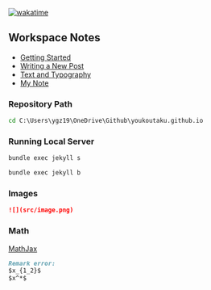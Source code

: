 [![wakatime](https://wakatime.com/badge/user/09b9ec51-4790-4f52-a7f3-ae35dcbfc6dc/project/2cc51c41-66b5-4804-b2a4-73b94653d498.svg)](https://wakatime.com/badge/user/09b9ec51-4790-4f52-a7f3-ae35dcbfc6dc/project/2cc51c41-66b5-4804-b2a4-73b94653d498)

## Workspace Notes

- [Getting Started](https://chirpy.cotes.page/posts/getting-started/)
- [Writing a New Post](https://chirpy.cotes.page/posts/write-a-new-post/)
- [Text and Typography](https://chirpy.cotes.page/posts/text-and-typography/#fnref:footnote)
- [My Note](https://youkoutaku.github.io/posts/Writing/)

### Repository Path

```cmd
cd C:\Users\ygz19\OneDrive\Github\youkoutaku.github.io
```

### Running Local Server

```cmd
bundle exec jekyll s
```

```cmd
bundle exec jekyll b
```

### Images

```markdown
![](src/image.png)
```

### Math

[MathJax](https://www.mathjax.org/)

```markdown
Remark error:
$x_{1_2}$
$x^*$
```
